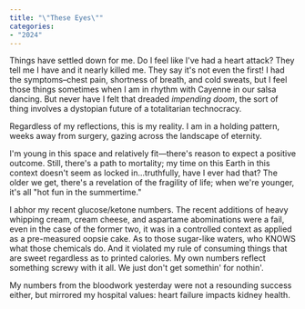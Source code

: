 ```yaml
---
title: "\"These Eyes\""
categories:
- "2024"
---
```


Things have settled down for me.  Do I feel like I've had a heart attack?  They tell me I have and it nearly killed me.  They say it's not even the first!  I had the symptoms–chest pain, shortness of breath, and cold sweats, but I feel those things sometimes when I am in rhythm with Cayenne in our salsa dancing.  But never have I felt that dreaded *impending doom*, the sort of thing involves a dystopian future of a totalitarian technocracy.

Regardless of my reflections, this is my reality.  I am in a holding pattern, weeks away from surgery, gazing across the landscape of eternity.

I'm young in this space and relatively fit—there's reason to expect a positive outcome. Still, there's a path to mortality; my time on this Earth in this context doesn't seem as locked in...truthfully, have I ever had that?  The older we get, there's a revelation of the fragility of life; when we're younger, it's all "hot fun in the summertime."

I abhor my recent glucose/ketone numbers.  The recent additions of heavy whipping cream, cream cheese, and aspartame abominations were a fail, even in the case of the former two, it was in a controlled context as applied as a pre-measured oopsie cake.  As to those sugar-like waters, who KNOWS what those chemicals do.  And it violated my rule of consuming things that are sweet regardless as to printed calories.  My own numbers reflect something screwy with it all.  We just don't get somethin' for nothin'.

My numbers from the bloodwork yesterday were not a resounding success either, but mirrored my hospital values: heart failure impacts kidney health.